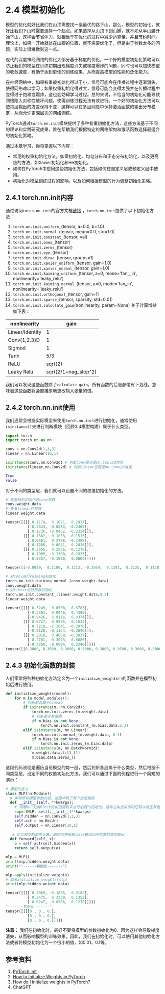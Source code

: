 # 2.4 模型初始化
模型的优化就好比我们在山顶需要找一条最优的路下山。那么，模型的初始化，就好比我们下山时需要选择一个起点。如果选择从山顶下到山脚，就不如从半山腰开始下山，这样会节省体力，就相当于在优化的过程中减少运算量，并且节约时间。理论上，如果一开始就处在山脚的位置，就不需要优化了，但是由于参数太多的问题，实际上很难做到这一点。

现代的深度神经网络的优化大部分基于梯度的优化，一个好的模型初始化策略可以防止我们的模型在训练初期出现梯度消失或梯度爆炸的问题，同时也可以加快模型的收敛速度，有助于达到更佳的训练结果，从而提高模型的性能和泛化能力。

在神经网络中，如果权重被初始化得过于小，信号可能会在传播过程中逐渐消失，使得网络难以学习；如果权重初始化得过大，信号可能会变得太强并在传播过程中变得过于饱和或爆炸，这也会妨碍学习过程。总的来说，不恰当的初始化可能导致网络陷入对称性破坏问题，使得训练过程无法有效进行。一个好的初始化方法可以使每层输出的方差保持不变，这样可以在多层网络中保持激活函数的输出分布稳定，从而允许更深层次的网络训练。

PyTorch通过`torch.nn.init`模块提供了多种权重初始化方法，这些方法基于不同的理论和实践研究成果，旨在帮助我们根据特定的网络架构和激活函数选择最适合的初始化策略。

通过本章学习，你将掌握以下内容：

- 常见的权重初始化方法，如零初始化、均匀分布和正态分布初始化，以及更高级的方法，如Xavier初始化和He初始化。
- 如何在PyTorch中应用这些初始化方法，包括如何在自定义层或预定义层中使用。
- 初始化对模型训练过程的影响，以及如何根据模型的行为调整初始化策略。

## 2.4.1 torch.nn.init内容
通过访问`torch.nn.init`的官方文档[链接](https://pytorch.org/docs/stable/nn.init.html) ，`torch.nn.init`提供了以下初始化方法：

1. `torch.nn.init.uniform_`(tensor, a=0.0, b=1.0) 
2. `torch.nn.init.normal_`(tensor, mean=0.0, std=1.0)
3. `torch.nn.init.constant_`(tensor, val)
4. `torch.nn.init.ones_`(tensor)
5. `torch.nn.init.zeros_`(tensor)
6. `torch.nn.init.eye_`(tensor)
7. `torch.nn.init.dirac_`(tensor, groups=1)
8.  `torch.nn.init.xavier_uniform_`(tensor, gain=1.0)
9. `torch.nn.init.xavier_normal_`(tensor, gain=1.0)
10. `torch.nn.init.kaiming_uniform_`(tensor, a=0, mode='fan__in', nonlinearity='leaky_relu')
11. `torch.nn.init.kaiming_normal_`(tensor, a=0, mode='fan_in', nonlinearity='leaky_relu')
12. `torch.nn.init.orthogonal_`(tensor, gain=1)
13. `torch.nn.init.sparse_`(tensor, sparsity, std=0.01)
14. `torch.nn.init.calculate_gain`(nonlinearity, param=None)
    关于计算增益如下表：

|nonlinearity|gain|
| ---- | ---- |
|Linear/Identity|1|
|Conv{1,2,3}D|1|
|Sigmod|1|
|Tanh|5/3|
|ReLU|sqrt(2)|
|Leaky Relu|sqrt(2/1+neg_slop^2)|

我们可以发现这些函数除了`calculate_gain`，所有函数的后缀都带有下划线，意味着这些函数将会直接原地更改输入张量的值。

## 2.4.2 torch.nn.init使用
我们通常会根据实际模型来使用`torch.nn.init`进行初始化，通常使用`isinstance()`来进行判断模块（回顾3.4模型构建）属于什么类型。
```python
import torch
import torch.nn as nn

conv = nn.Conv2d(1,3,3)
linear = nn.Linear(10,1)

isinstance(conv,nn.Conv2d) # 判断conv是否是nn.Conv2d类型
isinstance(linear,nn.Conv2d) # 判断linear是否是nn.Conv2d类型
```
```python
True
False
```
对于不同的类型层，我们就可以设置不同的权值初始化的方法。
```python
# 查看随机初始化的conv参数
conv.weight.data
# 查看linear的参数
linear.weight.data
```
```python
tensor([[[[ 0.1174,  0.1071,  0.2977],
          [-0.2634, -0.0583, -0.2465],
          [ 0.1726, -0.0452, -0.2354]]],
        [[[ 0.1382,  0.1853, -0.1515],
          [ 0.0561,  0.2798, -0.2488],
          [-0.1288,  0.0031,  0.2826]]],
        [[[ 0.2655,  0.2566, -0.1276],
          [ 0.1905, -0.1308,  0.2933],
          [ 0.0557, -0.1880,  0.0669]]]])

tensor([[-0.0089,  0.1186,  0.1213, -0.2569,  0.1381,  0.3125,  0.1118, -0.0063, -0.2330,  0.1956]])
```
```python
# 对conv进行kaiming初始化
torch.nn.init.kaiming_normal_(conv.weight.data)
conv.weight.data
# 对linear进行常数初始化
torch.nn.init.constant_(linear.weight.data,0.3)
linear.weight.data
```
```python
tensor([[[[ 0.3249, -0.0500,  0.6703],
          [-0.3561,  0.0946,  0.4380],
          [-0.9426,  0.9116,  0.4374]]],
        [[[ 0.6727,  0.9885,  0.1635],
          [ 0.7218, -1.2841, -0.2970],
          [-0.9128, -0.1134, -0.3846]]],
        [[[ 0.2018,  0.4668, -0.0937],
          [-0.2701, -0.3073,  0.6686],
          [-0.3269, -0.0094,  0.3246]]]])
tensor([[0.3000, 0.3000, 0.3000, 0.3000, 0.3000, 0.3000, 0.3000, 0.3000, 0.3000,0.3000]])
```
##  2.4.3 初始化函数的封装
人们常常将各种初始化方法定义为一个`initialize_weights()`的函数并在模型初始后进行使用。
```python
def initialize_weights(model):
	for m in model.modules():
		# 判断是否属于Conv2d
		if isinstance(m, nn.Conv2d):
			torch.nn.init.zeros_(m.weight.data)
			# 判断是否有偏置
			if m.bias is not None:
				torch.nn.init.constant_(m.bias.data,0.3)
		elif isinstance(m, nn.Linear):
			torch.nn.init.normal_(m.weight.data, 0.1)
			if m.bias is not None:
				torch.nn.init.zeros_(m.bias.data)
		elif isinstance(m, nn.BatchNorm2d):
			m.weight.data.fill_(1) 		 
			m.bias.data.zeros_()	
```
这段代码流程是遍历当前模型的每一层，然后判断各层属于什么类型，然后根据不同类型层，设定不同的权值初始化方法。我们可以通过下面的例程进行一个简短的演示：
```python
# 模型的定义
class MLP(nn.Module):
  # 声明带有模型参数的层，这里声明了两个全连接层
  def __init__(self, **kwargs):
    # 调用MLP父类Block的构造函数来进行必要的初始化。这样在构造实例时还可以指定其他函数
    super(MLP, self).__init__(**kwargs)
    self.hidden = nn.Conv2d(1,1,3)
    self.act = nn.ReLU()
    self.output = nn.Linear(10,1)
    
   # 定义模型的前向计算，即如何根据输入x计算返回所需要的模型输出
  def forward(self, x):
    o = self.act(self.hidden(x))
    return self.output(o)

mlp = MLP()
print(mlp.hidden.weight.data)
print("-------初始化-------")

mlp.apply(initialize_weights)
# 或者initialize_weights(mlp)
print(mlp.hidden.weight.data)
```
```python
tensor([[[[ 0.3069, -0.1865,  0.0182],
          [ 0.2475,  0.3330,  0.1352],
          [-0.0247, -0.0786,  0.1278]]]])
"-------初始化-------"
tensor([[[[0., 0., 0.],
          [0., 0., 0.],
          [0., 0., 0.]]]])
```
**注意：**
我们在初始化时，最好不要将模型的参数初始化为0，因为这样会导致梯度消失，从而影响模型的训练效果。因此，我们在初始化时，可以使用其他初始化方法或者将模型初始化为一个很小的值，如0.01，0.1等。



## 参考资料

1. [PyTorch init](https://pytorch.org/docs/stable/nn.init.html)
2. [How to Initialize Weights in PyTorch](https://wandb.ai/wandb_fc/tips/reports/How-to-Initialize-Weights-in-PyTorch--VmlldzoxNjcwOTg1)
3. [How do I initialize weights in PyTorch?](https://stackoverflow.com/questions/49433936/how-do-i-initialize-weights-in-pytorch)
4. ChatGPT